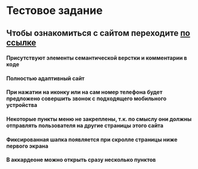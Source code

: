# Тестовое задание
## Чтобы ознакомиться с сайтом переходите [по ссылке](https://lina1528.github.io/Semitex/)
#### Присутствуют элементы семантической верстки и комментарии в коде
#### Полностью адаптивный сайт
#### При нажатии на иконку или на сам номер телефона будет предложено совершить звонок с подходящего мобильного устройства
#### Некоторые пункты меню не закреплены, т.к. по смыслу они должны отправлять пользователя на другие страницы этого сайта
#### Фиксированная шапка появляется при скролле страницы ниже первого экрана
#### В аккардеоне можно открыть сразу несколько пунктов
